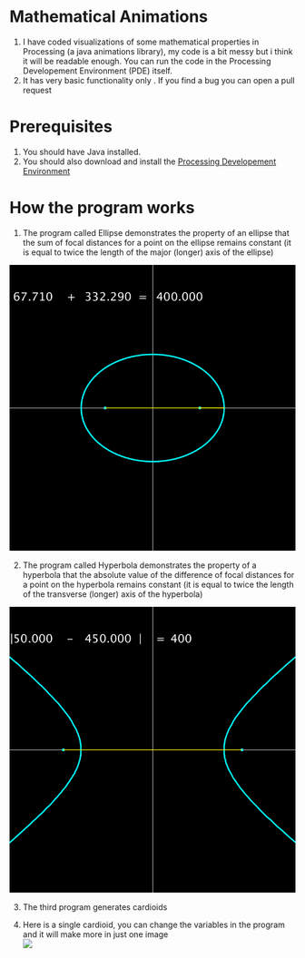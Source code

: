 # Mathematical Animations
1. I have coded visualizations of some mathematical properties in Processing (a java animations library), my code is a bit messy but i think it will be readable enough. You can run the code in the Processing Developement Environment (PDE) itself.  
2. It has very basic functionality only . If you find a bug you can open a pull request

# Prerequisites
1. You should have Java installed.
2. You should also download and install the [Processing Developement Environment](https://processing.org/)

# How the program works

1. The program called Ellipse demonstrates the property of an ellipse that the sum of focal distances for a point on the ellipse remains constant (it is equal to twice the length of the major (longer) axis of the ellipse)  

![](https://github.com/Divy1211/Math-Anims/blob/master/ellipse/sum.gif)

2. The program called Hyperbola demonstrates the property of a hyperbola that the absolute value of the difference of focal distances for a point on the hyperbola remains constant (it is equal to twice the length of the transverse (longer) axis of the hyperbola)

![](https://github.com/Divy1211/Math-Anims/blob/master/hyperbola/diff.gif)

3. The third program generates cardioids  

4. Here is a single cardioid, you can change the variables in the program and it will make more in just one image  
![](https://github.com/Divy1211/Math-Anims/blob/master/geometric_patterns/ex.gif)  
